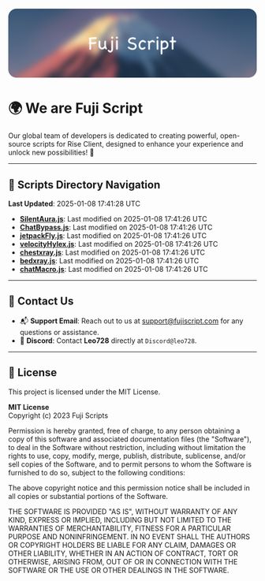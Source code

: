 ![Banner](.github/b.webp)

# 🌍 **We are Fuji Script**

Our global team of developers is dedicated to creating powerful, open-source scripts for Rise Client, designed to enhance your experience and unlock new possibilities! 🌟

---
<!-- SCRIPTS_NAVIGATION_START -->
## 📂 **Scripts Directory Navigation**

**Last Updated**: 2025-01-08 17:41:28 UTC

- **[SilentAura.js](scripts/SilentAura.js)**: Last modified on 2025-01-08 17:41:26 UTC
- **[ChatBypass.js](scripts/ChatBypass.js)**: Last modified on 2025-01-08 17:41:26 UTC
- **[jetpackFly.js](scripts/jetpackFly.js)**: Last modified on 2025-01-08 17:41:26 UTC
- **[velocityHylex.js](scripts/velocityHylex.js)**: Last modified on 2025-01-08 17:41:26 UTC
- **[chestxray.js](scripts/chestxray.js)**: Last modified on 2025-01-08 17:41:26 UTC
- **[bedxray.js](scripts/bedxray.js)**: Last modified on 2025-01-08 17:41:26 UTC
- **[chatMacro.js](scripts/chatMacro.js)**: Last modified on 2025-01-08 17:41:26 UTC

<!-- SCRIPTS_NAVIGATION_END -->

---

## 💬 **Contact Us**  
- 📬 **Support Email**: Reach out to us at [support@fujiscript.com](mailto:support@fujiscript.com) for any questions or assistance.  
- 💬 **Discord**: Contact **Leo728** directly at `Discord@leo728`.

---

## 📜 **License**

This project is licensed under the MIT License.  

**MIT License**  
Copyright (c) 2023 Fuji Scripts  

Permission is hereby granted, free of charge, to any person obtaining a copy of this software and associated documentation files (the "Software"), to deal in the Software without restriction, including without limitation the rights to use, copy, modify, merge, publish, distribute, sublicense, and/or sell copies of the Software, and to permit persons to whom the Software is furnished to do so, subject to the following conditions:  

The above copyright notice and this permission notice shall be included in all copies or substantial portions of the Software.  

THE SOFTWARE IS PROVIDED "AS IS", WITHOUT WARRANTY OF ANY KIND, EXPRESS OR IMPLIED, INCLUDING BUT NOT LIMITED TO THE WARRANTIES OF MERCHANTABILITY, FITNESS FOR A PARTICULAR PURPOSE AND NONINFRINGEMENT. IN NO EVENT SHALL THE AUTHORS OR COPYRIGHT HOLDERS BE LIABLE FOR ANY CLAIM, DAMAGES OR OTHER LIABILITY, WHETHER IN AN ACTION OF CONTRACT, TORT OR OTHERWISE, ARISING FROM, OUT OF OR IN CONNECTION WITH THE SOFTWARE OR THE USE OR OTHER DEALINGS IN THE SOFTWARE.  
